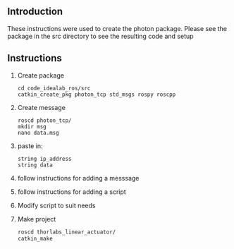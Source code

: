---
---
## Introduction

These instructions were used to create the photon package.  Please see the package in the src directory to see the resulting code and setup

## Instructions

1. Create package

    ```
    cd code_idealab_ros/src
    catkin_create_pkg photon_tcp std_msgs rospy roscpp
    ```

1. Create message

    ```
    roscd photon_tcp/
    mkdir msg
    nano data.msg
    ```

1. paste in:

    ```
    string ip_address
    string data
    ```

1. follow instructions for adding a messsage
1. follow instructions for adding a script
1. Modify script to suit needs
1. Make project

    ```bash
    roscd thorlabs_linear_actuator/
    catkin_make
    ```